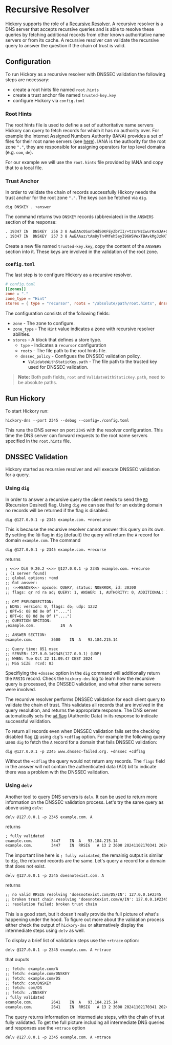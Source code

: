# Recursive Resolver

Hickory supports the role of a [Recursive Resolver](https://en.wikipedia.org/wiki/Name_server#Recursive_Resolver).
A recursive resolver is a DNS server that accepts recursive queries and is able to resolve these queries by
fetching additional records from other known authoritative name servers or from its cache. A recursive resolver
can validate the recursive query to answer the question if the chain of trust is valid.

## Configuration

To run Hickory as a recursive resolver with DNSSEC validation the following steps are necessary:

* create a root hints file named `root.hints`
* create a trust anchor file named `trusted-key.key`
* configure Hickory via `config.toml`


### Root Hints

The root hints file is used to define a set of authoritative name servers Hickory can query to fetch records for which
it has no authority over. For example the Internet Assigned Numbers Authority (IANA)
provides a set of files for their root name servers (see [here](https://www.iana.org/domains/root/files)). IANA is the authority
for the root zone `"."`, they are responsible for assigning operators for top level domains (e.g. `com`, `de`).

For our example we will use the `root.hints` file provided by IANA and copy that to a local file.


### Trust Anchor

In order to validate the chain of records successfully Hickory needs the trust anchor for the root zone `"."`.
The keys can be fetched via `dig`.

```shell
dig DNSKEY . +answer
```

The command returns two `DNSKEY` records (abbreviated) in the `ANSWERS` section of the response:

```txt
. 19347	IN  DNSKEY  256 3 8 AwEAAc0SunbHdS0KFEyZbYII/+tzsrNzIwurKxmJA+0fhAYlTPA/5LrM ...
. 19347	IN  DNSKEY  257 3 8 AwEAAaz/tAm8yTn4Mfeh5eyI96WSVexTBAvkMgJzkKTOiW1vkIbzxeF3 ...
```

Create a new file named `trusted-key.key`, copy the content of the `ANSWERS` section into it. These keys are involved
in the validation of the root zone.


### `config.toml`

The last step is to configure Hickory as a recursive resolver.

```toml
# config.toml
[[zones]]
zone = "."
zone_type = "Hint"
stores = { type = "recursor", roots = "/absolute/path/root.hints", dnssec_policy.ValidateWithStaticKey.path = "/absolute/path/trusted-key.key" }
```

The configuration consists of the following fields:

* `zone` - The zone to configure.
* `zone_type` - The `Hint` value indicates a zone with recursive resolver abilities.
* `stores` - A block that defines a store type.
  * `type` - Indicates a `recursor` configuration
  * `roots` - The file path to the root hints file.
  * `dnssec_policy` - Configues the DNSSEC validation policy.
    * `ValidateWithStaticKey.path` - The file path to the trusted key used for DNSSEC validation.


> **Note:** Both path fields, `root` and `ValidateWithStaticKey.path`, need to be absolute paths.


## Run Hickory

To start Hickory run:

```shell
hickory-dns --port 2345 --debug --config=./config.toml
```

This runs the DNS server on port `2345` with the resolver configuration. This time the DNS server
can forward requests to the root name servers specified in the `root.hints` file.


## DNSSEC Validation

Hickory started as recursive resolver and will execute DNSSEC validation for a query.

### Using `dig`

In order to answer a recursive query the client needs to send
the [`RD`](https://datatracker.ietf.org/doc/html/rfc1035#section-4) (Recursion Desired) flag.
Using `dig` we can see that for an existing domain no records will be returned if the flag is disabled.

```shell
dig @127.0.0.1 -p 2345 example.com. +norecurse
```

This is because the recursive resolver cannot answer this query on its own.
By setting the `RD` flag in `dig` (default) the query will return the `A` record for domain `example.com`.
The command

```shell
dig @127.0.0.1 -p 2345 example.com. +recurse
```

returns

```txt
; <<>> DiG 9.20.2 <<>> @127.0.0.1 -p 2345 example.com. +recurse
; (1 server found)
;; global options: +cmd
;; Got answer:
;; ->>HEADER<<- opcode: QUERY, status: NOERROR, id: 30300
;; flags: qr rd ra ad; QUERY: 1, ANSWER: 1, AUTHORITY: 0, ADDITIONAL: 1

;; OPT PSEUDOSECTION:
; EDNS: version: 0, flags: do; udp: 1232
; OPT=5: 08 0d 0e 0f ("....")
; OPT=6: 08 0d 0e 0f ("....")
;; QUESTION SECTION:
;example.com.			IN	A

;; ANSWER SECTION:
example.com.		3600	IN	A	93.184.215.14

;; Query time: 851 msec
;; SERVER: 127.0.0.1#2345(127.0.0.1) (UDP)
;; WHEN: Tue Oct 22 11:09:47 CEST 2024
;; MSG SIZE  rcvd: 83
```

Specifiying the `+dnssec` option in the `dig` command will additionally return the `RRSIG` record.
Check the `hickory-dns` log to learn how the recursive query is processed, the DNSSEC validation, and what
other name servers were involved.

The recursive resolver performs DNSSEC validation for each client query to validate the chain of trust.
This validates all records that are involved in the query resolution, and returns the appropriate response.
The DNS server automatically sets the [`ad` flag](https://www.rfc-editor.org/rfc/rfc6840.html#section-5.7)
(Authentic Data) in its response to indicate successful validation.

To return all records even when DNSSEC validation fails set the checking disabled
flag [`CD`](https://www.rfc-editor.org/rfc/rfc4035#section-3.2.2) using `dig`'s `+cdflag` option.
For example the following query uses `dig` to fetch the `A` record for a domain that fails DNSSEC validation:

```shell
dig @127.0.0.1 -p 2345 www.dnssec-failed.org. +dnssec +cdflag
```

Without the `+cdflag` the query would not return any records. The `flags` field in the answer will not contain the
authenticated data (AD) bit to indicate there was a problem with the DNSSEC validation.


### Using `delv`

Another tool to query DNS servers is `delv`. It can be used to return more information on the
DNSSEC validation process. Let's try the same query as above using `delv`:

```shell
delv @127.0.0.1 -p 2345 example.com. A
```

returns

```txt
; fully validated
example.com.		3447	IN	A	93.184.215.14
example.com.		3447	IN	RRSIG	A 13 2 3600 20241102170341 20241012065317 19367 example.com. XMyTWC8y9WecF5ST67DyRUK3Ptvfpy/+Oetha9r6ZU0RJ4aclvY32uKC ojUsjCUHaejma032va/7Z4Yd3Krq8Q==
```

The important line here is `; fully validated`, the remainig output is similar to `dig`, the returned records are the same.
Let's query a record for a domain that does not exist.

```shell
delv @127.0.0.1 -p 2345 doesnotexist.com. A
```

returns

```txt
;; no valid RRSIG resolving 'doesnotexist.com/DS/IN': 127.0.0.1#2345
;; broken trust chain resolving 'doesnotexist.com/A/IN': 127.0.0.1#2345
;; resolution failed: broken trust chain
```

This is a good start, but it doesn't really provide the full picture of what's happening under the hood. To figure
out more about the validation process either check the output of `hickory-dns` or alternatively display the
intermediate steps using `delv` as well.

To display a brief list of validation steps use the `+rtrace` option:

```shell
delv @127.0.0.1 -p 2345 example.com. A +rtrace
```

that ouputs

```txt
;; fetch: example.com/A
;; fetch: example.com/DNSKEY
;; fetch: example.com/DS
;; fetch: com/DNSKEY
;; fetch: com/DS
;; fetch: ./DNSKEY
; fully validated
example.com.		2641	IN	A	93.184.215.14
example.com.		2641	IN	RRSIG	A 13 2 3600 20241102170341 20241012065317 19367 example.com. ...
```

The query returns information on intermediate steps, with the chain of trust fully validated.
To get the full picture including all intermediate DNS queries and responses use the `+mtrace` option

```shell
delv @127.0.0.1 -p 2345 example.com. A +mtrace
```
